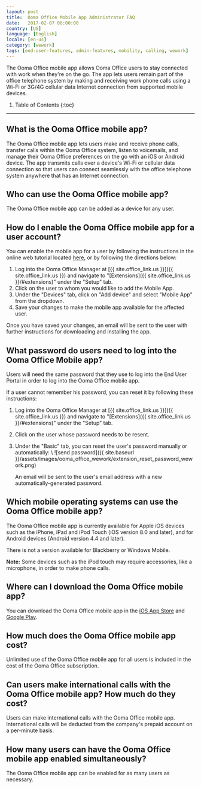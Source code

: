 ```yaml
---
layout: post
title:  Ooma Office Mobile App Administrator FAQ
date:   2017-02-07 08:00:00
country: [US]
language: [English]
locale: [en-us]
category: [wework]
tags: [end-user-features, admin-features, mobility, calling, wework]
---
```


The Ooma Office mobile app allows Ooma Office users to stay connected with work when they're on the go. The app lets users remain part of the office telephone system by making and receiving work phone calls using a Wi-Fi or 3G/4G cellular data Internet connection from supported mobile devices.

1. Table of Contents
{:toc}
* * *

## What is the Ooma Office mobile app?

The Ooma Office mobile app lets users make and receive phone calls, transfer calls within the Ooma Office system, listen to voicemails, and manage their Ooma Office preferences on the go with an iOS or Android device. The app transmits calls over a device's Wi-Fi or cellular data connection so that users can connect seamlessly with the office telephone system anywhere that has an Internet connection.

## Who can use the Ooma Office mobile app?

The Ooma Office mobile app can be added as a device for any user.

## How do I enable the Ooma Office mobile app for a user account?

You can enable the mobile app for a user by following the instructions in the online web tutorial located [here](https://www.youtube.com/watch?v=kNUPwWJualM&feature=youtu.be), or by following the directions below:

1. Log into the Ooma Office Manager at [{{ site.office_link.us }}]({{ site.office_link.us }}) and navigate to "[Extensions]({{ site.office_link.us }}/#extensions)" under the "Setup" tab.
2. Click on the user to whom you would like to add the Mobile App.
3. Under the "Devices" tab, click on "Add device" and select "Mobile App" from the dropdown.
4. Save your changes to make the mobile app available for the affected user.

Once you have saved your changes, an email will be sent to the user with further instructions for downloading and installing the app.

## What password do users need to log into the Ooma Office Mobile app?

Users will need the same password that they use to log into the End User Portal in order to log into the Ooma Office mobile app.

If a user cannot remember his password, you can reset it by following these instructions:

1. Log into the Ooma Office Manager at [{{ site.office_link.us }}]({{ site.office_link.us }}) and navigate to "[Extensions]({{ site.office_link.us }}/#extensions)" under the "Setup" tab.
2. Click on the user whose password needs to be resent.
3. Under the "Basic" tab, you can reset the user's password manually or automatically: \\
   ![send password]({{ site.baseurl }}/assets/images/ooma_office_wework/extension_reset_password_wework.png)

   An email will be sent to the user's email address with a new automatically-generated password.

## Which mobile operating systems can use the Ooma Office mobile app?

The Ooma Office mobile app is currently available for Apple iOS devices such as the iPhone, iPad and iPod Touch (iOS version 8.0 and later), and for Android devices (Android version 4.4 and later). 

There is not a version available for Blackberry or Windows Mobile.

**Note:** Some devices such as the iPod touch may require accessories, like a microphone, in order to make phone calls.

## Where can I download the Ooma Office mobile app?

You can download the Ooma Office mobile app in the [iOS App Store](https://itunes.apple.com/us/app/ooma-office/id963970727?mt=8) and [Google Play](https://play.google.com/store/apps/details?id=com.ooma.office2).

## How much does the Ooma Office mobile app cost?

Unlimited use of the Ooma Office mobile app for all users is included in the cost of the Ooma Office subscription.

## Can users make international calls with the Ooma Office mobile app? How much do they cost?

Users can make international calls with the Ooma Office mobile app. International calls will be deducted from the company's prepaid account on a per-minute basis.

## How many users can have the Ooma Office mobile app enabled simultaneously?

The Ooma Office mobile app can be enabled for as many users as necessary.